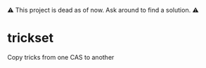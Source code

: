 ⚠️ This project is dead as of now. Ask around to find a solution. ⚠️

# trickset
Copy tricks from one CAS to another
